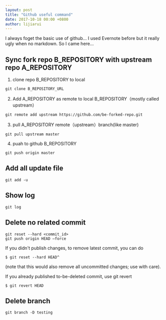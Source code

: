 ```yaml
---
layout: post
title: "Github useful command"
date: 2017-10-18 00:00 +0800
author: lijiarui
---
```



I always foget the basic use of github... I used Evernote before but it really ugly when no markdown. So I came here...

<!--more-->

## Sync fork repo B_REPOSITORY with upstream repo A_REPOSITORY
1. clone repo B_REPOSITORY to local   
```
git clone B_REPOSITORY_URL
```
2. Add A_REPOSITORY as remote to local  B_REPOSITORY（mostly called upstream）   
```
git remote add upstream https://github.com/be-forked-repo.git
```
3. pull A_REPOSITORY remote（upstream）branch(like master)   
```
git pull upstream master
```
4. puah to github B_REPOSITORY   
```
git push origin master
```

## Add all update file
```
git add -u 
```

## Show log
```
git log
```

## Delete no related commit
```
git reset --hard <commit_id>
git push origin HEAD —force
```
If you didn't publish changes, to remove latest commit, you can do
```
$ git reset --hard HEAD^
```
(note that this would also remove all uncommitted changes; use with care).

If you already published to-be-deleted commit, use git revert
```
$ git revert HEAD
```

## Delete branch  
```
git branch -D testing
```
